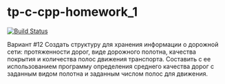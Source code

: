 # tp-c-cpp-homework_1

[![Build Status](https://travis-ci.com/andrew-kireev/tp-c-cpp-homework_1.svg?branch=developing_hw1)](
https://travis-ci.com/andrew-kireev/tp-c-cpp-homework_1)


Вариант #12
Создать структуру для хранения информации о дорожной сети: протяженности дорог, виде дорожного полотна, 
качества покрытия и количества полос движения транспорта. 
Составить с ее использованием программу определения среднего качества дорог с заданным видом полотна и заданным числом полос для движения.